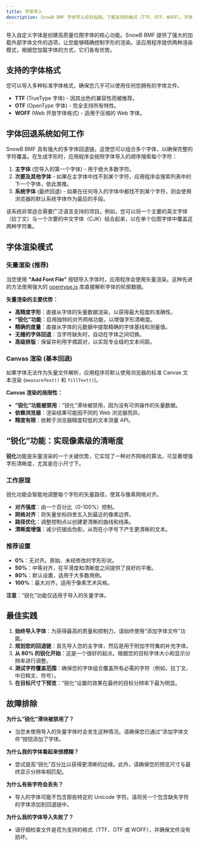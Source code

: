 ```yaml
---
title: 字体导入
description: SnowB BMF 字体导入综合指南。了解支持的格式（TTF、OTF、WOFF）、字体回退系统、矢量渲染以及用于实现像素级完美效果的“锐化”功能。
---
```


导入自定义字体是创建高质量位图字体的核心功能。SnowB BMF 提供了强大的加载外部字体文件的选项，让您能够精确控制字形的渲染。该应用程序提供两种渲染模式，根据您加载字体的方式，它们各有优势。

## 支持的字体格式

您可以导入多种标准字体格式，确保您几乎可以使用任何您拥有的字体文件。

- **TTF** (TrueType 字体) - 因其出色的兼容性而被推荐。
- **OTF** (OpenType 字体) - 完全支持所有特性。
- **WOFF** (Web 开放字体格式) - 适用于压缩的 Web 字体。

## 字体回退系统如何工作

SnowB BMF 具有强大的多字体回退链。这使您可以组合多个字体，以确保完整的字符覆盖。在生成字形时，应用程序会按照字体导入的顺序搜索每个字符：

1.  **主字体** (您导入的第一个字体) - 用于绝大多数字符。
2.  **次要及其他字体** - 如果在主字体中找不到某个字符，应用程序会搜索列表中的下一个字体，依此类推。
3.  **系统字体** (最终回退) - 如果在任何导入的字体中都找不到某个字符，则会使用浏览器的默认系统字体作为最后的手段。

该系统非常适合需要广泛语言支持的项目。例如，您可以将一个主要的英文字体（拉丁文）与一个次要的中文字体（CJK）结合起来，以在单个位图字体中覆盖这两种字符集。

## 字体渲染模式

### 矢量渲染 (推荐)

当您使用 **“Add Font File”** 按钮导入字体时，应用程序会使用矢量渲染。这种先进的方法使用强大的 [opentype.js](https://github.com/opentypejs/opentype.js) 库直接解析字体的轮廓数据。

**矢量渲染的主要优势：**
- **高精度字形**：直接从字体的矢量数据渲染，以获得最大程度的准确性。
- **“锐化”功能**：启用独特的对齐网格功能，以增强字形清晰度。
- **精确的度量**：直接从字体的元数据中提取精确的字体基线和测量值。
- **无缝的字体回退**：当字符缺失时，自动在字体之间切换。
- **高级排版**：保留并利用字偶距对，以实现专业级的文本间距。

### Canvas 渲染 (基本回退)

如果字体无法作为矢量文件解析，应用程序将默认使用浏览器的标准 Canvas 文本渲染 (`measureText()` 和 `fillText()`)。

**Canvas 渲染的局限性：**
- **“锐化”功能被禁用**：“锐化”滑块被禁用，因为没有可供操作的矢量数据。
- **依赖浏览器**：渲染结果可能因不同的 Web 浏览器而异。
- **精度有限**：依赖于浏览器精度较低的文本测量 API。

## “锐化”功能：实现像素级的清晰度

**锐化**功能是矢量渲染的一个关键优势，它实现了一种对齐网格的算法，可显著增强字形清晰度，尤其是在小尺寸下。

### 工作原理

锐化功能会智能地调整每个字形的矢量路径，使其与像素网格对齐。

- **对齐强度**：由一个百分比（0-100%）控制。
- **网格对齐**：将矢量坐标四舍五入到最近的像素边界。
- **路径优化**：调整控制点以创建更清晰的曲线和线条。
- **清晰度增强**：减少抗锯齿伪影，从而在小字号下产生更清晰的文本。

### 推荐设置

- **0%**：无对齐。原始、未经修改的字形形状。
- **50%**：中等对齐，在平滑度和清晰度之间提供了良好的平衡。
- **80%**：默认设置，适用于大多数用例。
- **100%**：最大对齐，适用于像素艺术风格。

**注意**：“锐化”功能仅适用于导入的矢量字体。

## 最佳实践

1.  **始终导入字体**：为获得最高的质量和控制力，请始终使用“添加字体文件”功能。
2.  **规划您的回退链**：首先导入您的主字体，然后是用于附加字符集的补充字体。
3.  **从 80% 的锐化开始**：这是一个很好的起点。根据您的目标字体大小和显示分辨率进行调整。
4.  **测试字符覆盖范围**：确保您的字体组合覆盖所有必需的字符（例如，拉丁文、中日韩文、符号）。
5.  **在目标尺寸下预览**：“锐化”设置的效果在最终的目标分辨率下最为明显。

## 故障排除

**为什么“锐化”滑块被禁用了？**
- 当您未使用导入的矢量字体时会发生这种情况。请确保您已通过“添加字体文件”按钮添加了字体。

**为什么我的字体看起来很模糊？**
- 尝试提高“锐化”百分比以获得更清晰的边缘。此外，请确保您的预览尺寸与最终显示分辨率相匹配。

**为什么有些字符会丢失？**
- 导入的字体可能不包含那些特定的 Unicode 字符。请将另一个包含缺失字符的字体添加到回退链中。

**为什么我的字体导入失败了？**
- 请仔细检查文件是否为支持的格式（TTF、OTF 或 WOFF），并确保文件没有损坏。